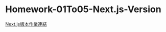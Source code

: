 # Homework-01To05-Next.js-Version

[Next.js版本作業連結](https://homework-01-to05-next-js-version.vercel.app/)
